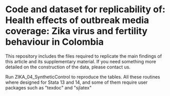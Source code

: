 # Code and dataset for replicability of: Health effects of outbreak media coverage: Zika virus and fertility behaviour in Colombia
This repository includes the files required to replicate the main findings of this article and its supplementary material. If you need something more detailed on the construction of the data, please contact us.

Run ZIKA_04_SyntheticControl to reproduce the tables. All these routines where designed for Stata 13 and 14, and some of them require user packages such as "texdoc" and "sjlatex"

